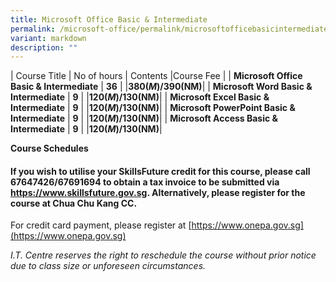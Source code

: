 ```yaml
---
title: Microsoft Office Basic & Intermediate
permalink: /microsoft-office/permalink/microsoftofficebasicintermediate/
variant: markdown
description: ""
---
```

| Course Title | No of hours | Contents |Course Fee |
| **Microsoft Office Basic & Intermediate**   | **36**  | [](/files/Microsoft%20Office/Microsoft_Office_Basic_and_Intermediate_Course_Outline.pdf)|**$380(M)/$390(NM)**|
| **Microsoft Word Basic & Intermediate**   | **9**  | [](/files/Microsoft%20Office/Microsoft_Word_Basic_Course_Outline.pdf)|**$120(M)/$130(NM)**|
| **Microsoft Excel Basic & Intermediate**   | **9**  | [](/files/Microsoft%20Office/Microsoft_Excel_Basic_Course_Outline.pdf)|**$120(M)/$130(NM)**|
| **Microsoft PowerPoint Basic & Intermediate**   | **9**  | [](/files/Microsoft%20Office/Microsoft_PowerPoint_Basic_and_Intermediate_Course_Outline.pdf)|**$120(M)/$130(NM)**|
| **Microsoft Access Basic & Intermediate**   | **9**  | [](/files/Microsoft%20Office/Microsoft_Access_Basic_and_Intermediate_Course_Outline.pdf)|**$120(M)/$130(NM)**|

**Course Schedules
[](/files/Microsoft%20Office/Office_Basic_and_Intermediate_Schedules.pdf)**

#### If you wish to utilise your SkillsFuture credit for this course, please call **67647426/67691694** to obtain a tax invoice to be submitted via https://www.skillsfuture.gov.sg. Alternatively, please register for the course at Chua Chu Kang CC.

For credit card payment, please register at [https://www.onepa.gov.sg](https://www.onepa.gov.sg)

*I.T. Centre reserves the right to reschedule the course without prior notice due to class size or unforeseen circumstances.*
